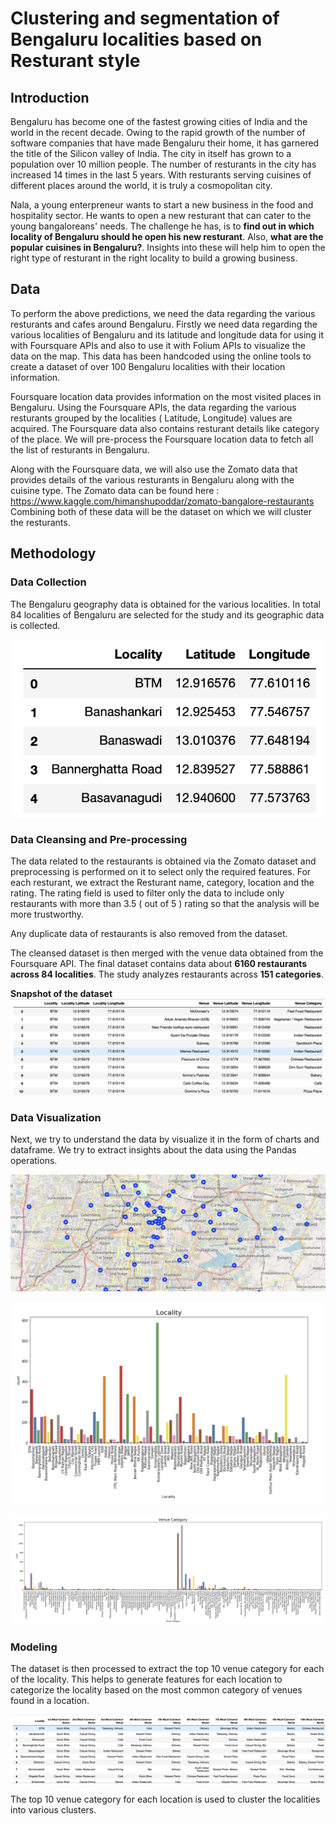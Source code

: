 # Clustering and segmentation of Bengaluru localities based on Resturant style


## Introduction

Bengaluru has become one of the fastest growing cities of India and the world in the recent decade. Owing to the rapid growth of the 
number of software companies that have made Bengaluru their home, it has garnered the title of the Silicon valley of India. The
city in itself has grown to a population over 10 million people. The number of resturants in the city has increased 14 times in the
last 5 years. With resturants serving cuisines of different places around the world, it is truly a cosmopolitan city. 

Nala, a young enterpreneur wants to start a new business in the food and hospitality sector. He wants to open a new resturant that
can cater to the young bangaloreans' needs. The challenge he has, is to **find out in which locality of Bengaluru should he open
his new resturant**. Also, **what are the popular cuisines in Bengaluru?**. Insights into these will help him to open the right type of 
resturant in the right locality to build a growing business.

## Data

To perform the above predictions, we need the data regarding the various resturants and cafes around Bengaluru. Firstly we need data
regarding the various localities of Bengaluru and its latitude and longitude data for using it with Foursquare APIs and also to use it 
with Folium APIs to visualize the data on the map. This data has been handcoded using the online tools to create a dataset of over 
100 Bengaluru localities with their location information.

Foursquare location data provides information on the most visited places in Bengaluru. Using the Foursquare APIs, the data regarding the various resturants
grouped by the localities ( Latitude, Longitude) values are acquired. The Foursquare data also contains resturant details like 
category of the place. We will pre-process the Foursquare location data to fetch all the list of resturants in Bengaluru. 

Along with the Foursquare data, we will also use the Zomato data that provides details of the 
various resturants in Bengaluru along with the cuisine type. The Zomato data can be found here : https://www.kaggle.com/himanshupoddar/zomato-bangalore-restaurants
Combining both of these data will be the dataset on which we will cluster the resturants. 

## Methodology

### Data Collection

The Bengaluru geography data is obtained for the various localities. In total 84 localities of Bengaluru are selected for the study and its geographic data is collected. 

![Bengaluru Geo Data](https://github.com/srikanthkm/Coursera_Capstone/blob/master/images/Bengaluru_geo.png)

### Data Cleansing and Pre-processing

The data related to the restaurants is obtained via the Zomato dataset and preprocessing is performed on it to select only the required features. For each resturant, we extract the Resturant name, category, location and the rating. The rating field is used to filter only the data to include only restaurants with more than 3.5 ( out of 5 ) rating so that the analysis will be more trustworthy.

Any duplicate data of restaurants is also removed from the dataset. 

The cleansed dataset is then merged with the venue data obtained from the Foursquare API. The final dataset contains data about **6160 restaurants across 84 localities**. The study analyzes restaurants across **151 categories**.


**Snapshot of the dataset**   
![Dataset Snapshot](https://github.com/srikanthkm/Coursera_Capstone/blob/master/images/Dataset.png)

### Data Visualization

Next, we try to understand the data by visualize it in the form of charts and dataframe. We try to extract insights about the data using the Pandas operations. 

![Bengaluru Map](https://github.com/srikanthkm/Coursera_Capstone/blob/master/images/Bengaluru_Map.png)

![DistributionByLocality](https://github.com/srikanthkm/Coursera_Capstone/blob/master/images/DataVisualizationByLocality.png)

![DistributionByCategory](https://github.com/srikanthkm/Coursera_Capstone/blob/master/images/DataVisualizationByCategory.png)


### Modeling

The dataset is then processed to extract the top 10 venue category for each of the locality. This helps to generate features for each location to categorize the locality based on the most common category of venues found in a location. 

![OrderedVenues](https://github.com/srikanthkm/Coursera_Capstone/blob/master/images/OrderedVenues.png)


The top 10 venue category for each location is used to cluster the localities into various clusters. 
